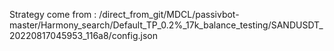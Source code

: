 Strategy come from : /direct_from_git/MDCL/passivbot-master/Harmony_search/Default_TP_0.2%_17k_balance_testing/SANDUSDT_20220817045953_116a8/config.json